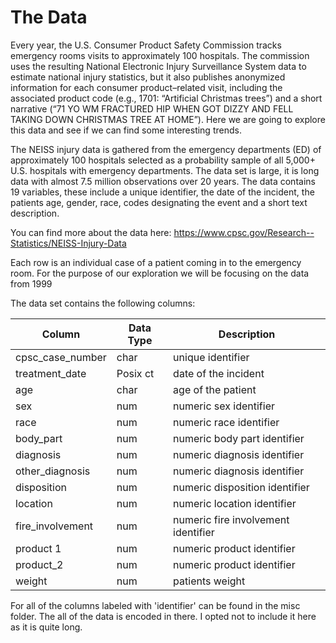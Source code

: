 # The Data

Every year, the U.S. Consumer Product Safety Commission tracks emergency rooms visits to approximately 100 hospitals. The commission uses the resulting National Electronic Injury Surveillance System data to estimate national injury statistics, but it also publishes anonymized information for each consumer product–related visit, including the associated product code (e.g., 1701: “Artificial Christmas trees”) and a short narrative (“71 YO WM FRACTURED HIP WHEN GOT DIZZY AND FELL TAKING DOWN CHRISTMAS TREE AT HOME”). Here we are going to explore this data and see if we can find some interesting trends.

The NEISS injury data is gathered from the emergency departments (ED) of approximately 100 hospitals selected as a probability sample of all 5,000+ U.S. hospitals with emergency departments. The data set is large, it is long data with almost 7.5 million observations over 20 years. The data contains 19 variables, these include a unique identifier, the date of the incident, the patients age, gender, race, codes designating the event and a short text description. 

You can find more about the data here:
https://www.cpsc.gov/Research--Statistics/NEISS-Injury-Data

Each row is an individual case of a patient coming in to the emergency room. For the purpose of our exploration we will be focusing on the data from 1999

The data set contains the following columns:



| Column      | Data Type | Description |
| ----------- | ----------- |----------- |
| cpsc_case_number      | char       | unique identifier |
| treatment_date   | Posix ct        | date of the incident |
| age    | char       | age of the patient |
| sex   | num        | numeric sex identifier |
| race      | num       | numeric race identifier|
| body_part   | num        | numeric body part identifier |
| diagnosis| num       | numeric diagnosis identifier |
| other_diagnosis  | num        | numeric diagnosis identifier |
| disposition      | num      |numeric disposition identifier |
| location   | num       | numeric location identifier |
| fire_involvement      | num       | numeric fire involvement identifier |
| product 1   | num       | numeric product identifier |
| product_2      | num       | numeric product identifier |
| weight   | num    | patients weight |


For all of the columns labeled with 'identifier' can be found in the misc folder. The all of the data is encoded in there. I opted not to include it here as it is quite long.